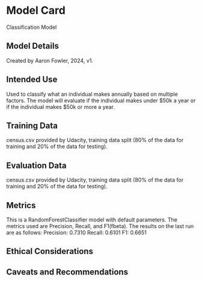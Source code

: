 # Model Card
Classification Model
## Model Details
Created by Aaron Fowler, 2024, v1.
## Intended Use
Used to classify what an individual makes annually based on multiple factors.
The model will evaluate if the individual makes under $50k a year or if the individual makes $50k or more a year.
## Training Data
census.csv provided by Udacity, training data split (80% of the data for training and 20% of the data for testing).
## Evaluation Data
census.csv provided by Udacity, training data split (80% of the data for training and 20% of the data for testing).
## Metrics
This is a RandomForestClassifier model with default parameters. The metrics used are Precision, Recall, and F1(fbeta).
The results on the last run are as follows:
Precision: 0.7310
Recall: 0.6101
F1: 0.6651
## Ethical Considerations

## Caveats and Recommendations